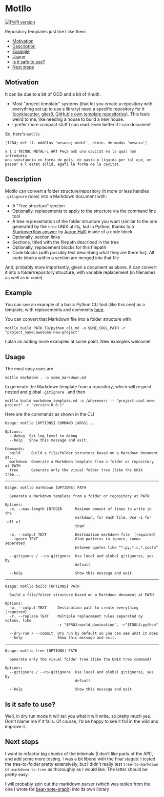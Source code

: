# Motllo

[![PyPI version](https://badge.fury.io/py/motllo.svg)](https://badge.fury.io/py/motllo)

Repository templates just like I like them

- [Motivation](#motivation)
- [Description](#description)
- [Example](#example)
- [Usage](#usage)
- [Is it safe to use?](#is-it-safe-to-use)
- [Next steps](#next-steps)

## Motivation


It can be due to a bit of OCD and a bit of Knuth. 

- Most "project template" systems (that let you create a repository with
  everything set up to use a library) need a specific repository for it
  ([cookiecutter](https://cookiecutter.readthedocs.io/en/1.7.2/),
  [giter8](http://www.foundweekends.org/giter8/), [GitHub's own template
  repositories](https://help.github.com/en/github/creating-cloning-and-archiving-repositories/creating-a-template-repository)).
  This feels weird to me, like needing a house to build a new house.
- I prefer more compact stuff I can read. Even better if I can document

So, here's `motllo`

```
[1284; del ll. mŏdŭlus 'mesura; mòdul', dimin. de modus 'mesura']
 	
m 1 1 TECNOL METAL·L ART Peça amb una cavitat en la qual hom introdueix 
una substància en forma de pols, de pasta o líquida per tal que, en 
passar a l'estat sòlid, agafi la forma de la cavitat. 
```

## Description

Motllo can convert a folder structure/repository (it more or less handles
`.gitignore` rules) into a Markdown document with:

- A "Tree structure" section
- Optionally, replacements to apply to the structure via the command line tool
- A tree representation of the folder structure you want (similar to the one
  generated by the `tree` UNIX utility, but in Python, thanks to a
  [Stackoverflow answer](https://stackoverflow.com/a/59109706) by [Aaron
  Hall](https://twitter.com/aaronchall)) inside of a code block
- Optionally, section links
- Sections, titled with the filepath described in the tree
- Optionally, replacement blocks for this filepath
- Code blocks (with possibly text describing what they are there for). All code
  blocks within a section are merged into that file
  
And, probably more importantly, given a document as above, it can convert it into a
folder/repository structure, with variable replacement (in filenames as well as
in code).

## Example

You can see an example of a basic Python CLI tool (like this one) as a template,
with replacements and comments [here](examples/python_cli.md).

You can convert that Markdown file into a folder structure with

```
motllo build PATH_TO/python_cli.md -o SOME_COOL_PATH -r "project_name:awesome-new-project"
```

I plan on adding more examples at some point. New examples welcome!

## Usage

The most easy uses are

```
motllo markdown . -o some_markdown.md
```

to generate the Markdown template from a repository, which will respect nested
and global `.gitignore ` and then

```
motllo build markdown_template.md -o /wherever/ -r "project:cool-new-project" -r "version:0.0.1"
```

Here are the commands as shown in the CLI

```
Usage: motllo [OPTIONS] COMMAND [ARGS]...

Options:
  --debug  Set log level to debug
  --help   Show this message and exit.

Commands:
  build     Build a file/folder structure based on a Markdown document at...
  markdown  Generate a Markdown template from a folder or repository at PATH
  tree      Generate only the visual folder tree (like the UNIX tree...
```
---
```
Usage: motllo markdown [OPTIONS] PATH

  Generate a Markdown template from a folder or repository at PATH

Options:
  -x, --max-length INTEGER      Maximum amount of lines to write in the
                                markdown, for each file. Use -1 for `all of
                                them`

  -o, --output TEXT             Destination markdown file  [required]
  --ignore TEXT                 Glob patterns to ignore, comma separated
                                between quotes like "*.py,*.c,*.scala"

  --gitignore / --no-gitignore  Use local and global gitignores, yes by
                                default

  --help                        Show this message and exit.
```
---
```
Usage: motllo build [OPTIONS] PATH

  Build a file/folder structure based on a Markdown document at PATH

Options:
  -o, --output TEXT     Destination path to create everything  [required]
  -r, --replace TEXT    Multiple replacement rules separated by colons, like
                        -r "$PROJ:world_domination", -r"$TOOLS:python"

  --dry-run / --commit  Dry run by default so you can see what it does
  --help                Show this message and exit.
```
---
```
Usage: motllo tree [OPTIONS] PATH

  Generate only the visual folder tree (like the UNIX tree command)

Options:
  --gitignore / --no-gitignore  Use local and global gitignores, yes by
                                default

  --help                        Show this message and exit.
```

## Is it safe to use?

Well, in dry run mode it will tell you what it will write, so pretty much yes.
Don't blame me if it fails. Of course, I'd be happy to see it fail in the wild
and improve it.

## Next steps

I want to refactor big chunks of the internals (I don't like parts of the API),
and add some more testing. I was a bit liberal with the final stages: I tested
the tree-to-folder pretty extensively, but I didn't really test
`tree-to-markdown` or` markdown-to-tree` as thoroughly as I would like. The
latter should be pretty easy.

I will probably spin out the markdown parser (which was stolen from the one I
wrote for [bear-note-graph](https://github.com/rberenguel/bear-note-graph)) into
its own library
